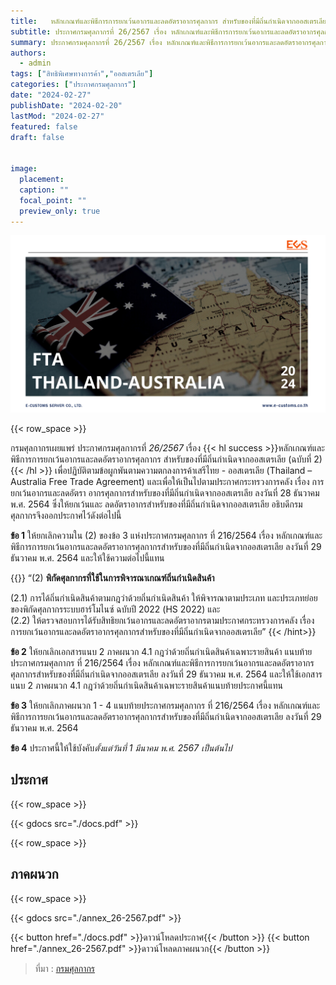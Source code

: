 ```yaml
---
title: 	 หลักเกณฑ์และพิธีการการยกเว้นอากรและลดอัตราอากรศุลกากร สำหรับของที่มีถิ่นกำเนิดจากออสเตรเลีย (ฉบับที่ 2)
subtitle: ประกาศกรมศุลกากรที่ 26/2567 เรื่อง หลักเกณฑ์และพิธีการการยกเว้นอากรและลดอัตราอากรศุลกากร สำหรับของที่มีถิ่นกำเนิดจากออสเตรเลีย (ฉบับที่ 2)
summary: ประกาศกรมศุลกากรที่ 26/2567 เรื่อง หลักเกณฑ์และพิธีการการยกเว้นอากรและลดอัตราอากรศุลกากร สำหรับของที่มีถิ่นกำเนิดจากออสเตรเลีย (ฉบับที่ 2)
authors:
  - admin
tags: ["สิทธิพิเศษทางการค้า","ออสเตรเลีย"]
categories: ["ประกาศกรมศุลกากร"]
date: "2024-02-27"
publishDate: "2024-02-20"
lastMod: "2024-02-27"
featured: false
draft: false


image:
  placement:
  caption: ""
  focal_point: ""
  preview_only: true
---
```


![](featured.png)

{{< row_space >}}




กรมศุลกากรเผยแพร่ ประกาศกรมศุลกากรที่ *26/2567* เรื่อง {{< hl success >}}หลักเกณฑ์และพิธีการการยกเว้นอากรและลดอัตราอากรศุลกากร สำหรับของที่มีถิ่นกำเนิดจากออสเตรเลีย (ฉบับที่ 2){{< /hl  >}} เพื่อปฏิบัติตามข้อผูกพันตามความตกลงการค้าเสรีไทย - ออสเตรเลีย (Thailand – Australia Free Trade Agreement) และเพื่อให้เป็นไปตามประกาศกระทรวงการคลัง เรื่อง การยกเว้นอากรและลดอัตรา อากรศุลกากรสำหรับของที่มีถิ่นกำเนิดจากออสเตรเลีย ลงวันที่ 28 ธันวาคม พ.ศ. 2564 ซึ่งให้ยกเว้นและ ลดอัตราอากรสำหรับของที่มีถิ่นกำเนิดจากออสเตรเลีย อธิบดีกรมศุลกากรจึงออกประกาศไว้ดังต่อไปนี้



**ข้อ 1** ให้ยกเลิกความใน (2) ของข้อ 3 แห่งประกาศกรมศุลกากร ที่ 216/2564 เรื่อง หลักเกณฑ์และพิธีการการยกเว้นอากรและลดอัตราอากรศุลกากรสำหรับของที่มีถิ่นกำเนิดจากออสเตรเลีย ลงวันที่ 29 ธันวาคม พ.ศ. 2564 และให้ใช้ความต่อไปนี้แทน

{{<hint warning>}}
“(2) **พิกัดศุลกากรที่ใช้ในการพิจารณาเกณฑ์ถิ่นกำเนิดสินค้า**  

(2.1) การได้ถิ่นกำเนิดสินค้าตามกฎว่าด้วยถิ่นกำเนิดสินค้า ให้พิจารณาตามประเภท และประเภทย่อยของพิกัดศุลกากรระบบฮาร์โมไนซ์ ฉบับปี 2022 (HS 2022) และ  
(2.2) ให้ตรวจสอบการได้รับสิทธิยกเว้นอากรและลดอัตราอากรตามประกาศกระทรวงการคลัง เรื่อง การยกเว้นอากรและลดอัตราอากรศุลกากรสำหรับของที่มีถิ่นกำเนิดจากออสเตรเลีย”
{{< /hint>}}


**ข้อ 2** ให้ยกเลิกเอกสารแนบ 2 ภาคผนวก 4.1 กฎว่าด้วยถิ่นกำเนิดสินค้าเฉพาะรายสินค้า แนบท้ายประกาศกรมศุลกากร ที่ 216/2564 เรื่อง หลักเกณฑ์และพิธีการการยกเว้นอากรและลดอัตราอากร ศุลกากรสำหรับของที่มีถิ่นกำเนิดจากออสเตรเลีย ลงวันที่ 29 ธันวาคม พ.ศ. 2564 และให้ใช้เอกสารแนบ 2 ภาคผนวก 4.1 กฎว่าด้วยถิ่นกำเนิดสินค้าเฉพาะรายสินค้าแนบท้ายประกาศนี้แทน


**ข้อ 3** ให้ยกเลิกภาคผนวก 1 - 4 แนบท้ายประกาศกรมศุลกากร ที่ 216/2564 เรื่อง หลักเกณฑ์และพิธีการการยกเว้นอากรและลดอัตราอากรศุลกากรสำหรับของที่มีถิ่นกำเนิดจากออสเตรเลีย ลงวันที่ 29 ธันวาคม พ.ศ. 2564

**ข้อ 4** ประกาศนี้ให้ใช้บังคับ*ตั้งแต่วันที่ 1 มีนาคม พ.ศ. 2567 เป็นต้นไป*


## ประกาศ

{{< row_space >}}

{{< gdocs src="./docs.pdf" >}}

{{< row_space >}}

## ภาคผนวก

{{< row_space >}}

{{< gdocs src="./annex_26-2567.pdf" >}}

{{< button href="./docs.pdf" >}}ดาวน์โหลดประกาศ{{< /button >}}  {{< button href="./annex_26-2567.pdf" >}}ดาวน์โหลดภาคผนวก{{< /button >}}

> ที่มา : [กรมศุลกากร](https://www.customs.go.th/cont_strc_download_with_docno_date.php?lang=th&top_menu=menu_homepage&current_id=14232a32404e505f4d464b4a464b46)
